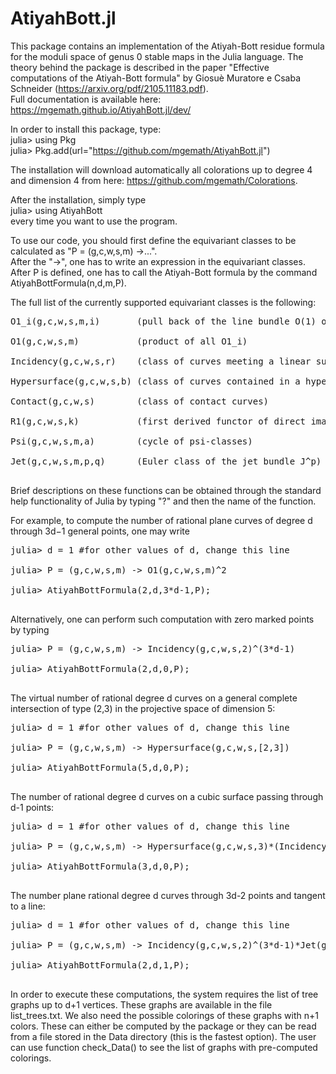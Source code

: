 # AtiyahBott.jl
This package contains an implementation of the Atiyah-Bott residue formula for the moduli space of genus 0 stable maps in the Julia language. The theory behind the package is described in the paper 
"Effective computations of the Atiyah-Bott formula" by Giosuè Muratore e Csaba Schneider (https://arxiv.org/pdf/2105.11183.pdf).<br>
Full documentation is available here: https://mgemath.github.io/AtiyahBott.jl/dev/

In order to install this package, type:<br>
julia> using Pkg<br>
julia> Pkg.add(url="https://github.com/mgemath/AtiyahBott.jl")

The installation will download automatically all colorations up to degree 4 and dimension 4 from here: https://github.com/mgemath/Colorations.

After the installation, simply type<br>
julia> using AtiyahBott<br>
every time you want to use the program.

To use our code, you should first define the equivariant classes to be calculated as "P = (g,c,w,s,m) ->...".<br>
After the "->", one has to write an expression in the equivariant classes. After P is defined, one has to call the
Atiyah-Bott formula by the command AtiyahBottFormula(n,d,m,P). 

The full list of the currently supported equivariant classes is the following:

<pre class="tab">
O1_i(g,c,w,s,m,i)       (pull back of the line bundle O(1) of the projective space)<br>
O1(g,c,w,s,m)           (product of all O1_i)<br>
Incidency(g,c,w,s,r)    (class of curves meeting a linear subspace)<br>
Hypersurface(g,c,w,s,b) (class of curves contained in a hypersurface)<br>
Contact(g,c,w,s)        (class of contact curves)<br>
R1(g,c,w,s,k)           (first derived functor of direct image of the pull back of O(-k))<br>
Psi(g,c,w,s,m,a)        (cycle of psi-classes) <br> 
Jet(g,c,w,s,m,p,q)      (Euler class of the jet bundle J^p)<br>
</pre>
Brief descriptions on these functions can be obtained through the standard help functionality of Julia by typing "?" and then the name of the function.

For example, to compute the number of rational plane curves of degree d through 3d−1 general points, one may write
<pre class="tab">
julia> d = 1 #for other values of d, change this line<br>
julia> P = (g,c,w,s,m) -> O1(g,c,w,s,m)^2<br>
julia> AtiyahBottFormula(2,d,3*d-1,P);<br>
</pre>
Alternatively, one can perform such computation with zero marked points by typing
<pre class="tab">
julia> P = (g,c,w,s,m) -> Incidency(g,c,w,s,2)^(3*d-1)<br>
julia> AtiyahBottFormula(2,d,0,P);<br>
</pre>
The virtual number of rational degree d curves on a general complete intersection of type (2,3) in the projective space of dimension 5:
<pre class="tab">
julia> d = 1 #for other values of d, change this line<br>
julia> P = (g,c,w,s,m) -> Hypersurface(g,c,w,s,[2,3])<br>
julia> AtiyahBottFormula(5,d,0,P);<br>
</pre>
The number of rational degree d curves on a cubic surface passing through d-1 points:
<pre class="tab">
julia> d = 1 #for other values of d, change this line<br>
julia> P = (g,c,w,s,m) -> Hypersurface(g,c,w,s,3)*(Incidency(g,c,w,s,2)//3)^(d-1)<br>
julia> AtiyahBottFormula(3,d,0,P);<br>
</pre>
The number plane rational degree d curves through 3d-2 points and tangent to a line:
<pre class="tab">
julia> d = 1 #for other values of d, change this line<br>
julia> P = (g,c,w,s,m) -> Incidency(g,c,w,s,2)^(3*d-1)*Jet(g,c,w,s,m,1,1);<br>
julia> AtiyahBottFormula(2,d,1,P);<br>
</pre>

In order to execute these computations, the system requires the list of tree graphs up to d+1 vertices. These graphs are available in the file list_trees.txt. 
We also need the possible colorings of these graphs with n+1 colors. These can either be computed by the package or they can be read from a file stored 
in the Data directory (this is the fastest option). The user can use function check_Data() to see the list of graphs with pre-computed colorings. 
